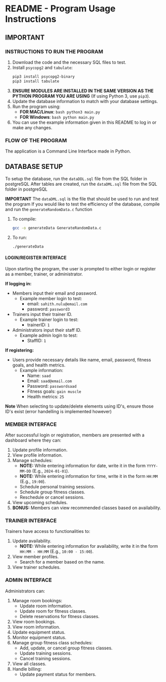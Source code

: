 # README - Program Usage Instructions

## IMPORTANT

### INSTRUCTIONS TO RUN THE PROGRAM
1. Download the code and the necessary SQL files to test.
2. Install `psycopg2` and `tabulate`:
    ```bash
    pip3 install psycopg2-binary
    pip3 install tabulate
    ```
3. **ENSURE MODULES ARE INSTALLED IN THE SAME VERSION AS THE PYTHON PROGRAM YOU ARE USING** (If using Python 3, use `pip3`).
4. Update the database information to match with your database settings.
5. Run the program using:
    - **FOR MAC/Linux**: `bash python3 main.py`
    - **FOR Windows**: `bash python main.py`
6. You can use the example information given in this README to log in or make any changes.

### FLOW OF THE PROGRAM
The application is a Command Line Interface made in Python.

## DATABASE SETUP
To setup the database, run the `dataDDL.sql` file from the SQL folder in postgreSQL
After tables are created, run the `dataDML.sql` file from the SQL folder in postgreSQL

**IMPORTANT** 
    The `dataDML.sql` is the file that should be used to run and test the program
    If you would like to test the efficiency of the database, compile and run the `generateRandomData.c` function

1. To compile: 
    ```bash
    gcc -o generateData GenerateRandomData.c
    ```
2. To run:     
    ```bash
    ./generateData
    ```

#### LOGIN/REGISTER INTERFACE
Upon starting the program, the user is prompted to either login or register as a member, trainer, or administrator.

**If logging in:**
- Members input their email and password.
    - Example member login to test: 
        - email: `sahith.nulu@email.com`
        - password: `password3`
- Trainers input their trainer ID.
    - Example trainer login to test: 
        - trainerID: `1`
- Administrators input their staff ID.
    - Example admin login to test: 
        - StaffID: `1`

**If registering:**
- Users provide necessary details like name, email, password, fitness goals, and health metrics.
    - Example information: 
        - Name: `saad`
        - Email: `saad@email.com`
        - Password: `passwordsaad`
        - Fitness goals: `gain muscle`
        - Health metrics: `25`

**Note** When selecting to update/delete elements using ID's, ensure those ID's exist (error handelling is implemented however)

### MEMBER INTERFACE
After successful login or registration, members are presented with a dashboard where they can:
1. Update profile information.
2. View profile information.
3. Manage schedules:
    - **NOTE:** While entering information for date, write it in the form `YYYY-MM-DD` (E.g., `2024-01-01`).
    - **NOTE:** While entering information for time, write it in the form `HH:MM` (E.g., `19:00`).
    - Schedule personal training sessions.
    - Schedule group fitness classes.
    - Reschedule or cancel sessions.
4. View upcoming schedules.
5. **BONUS:** Members can view recommended classes based on availability.

### TRAINER INTERFACE
Trainers have access to functionalities to:
1. Update availability.
    - **NOTE:** While entering information for availability, write it in the form `HH:MM - HH:MM` (E.g., `10:00 - 15:00`).
2. View member profiles.
    - Search for a member based on the name.
3. View trainer schedules.

### ADMIN INTERFACE
Administrators can:
1. Manage room bookings:
    - Update room information.
    - Update room for fitness classes.
    - Delete reservations for fitness classes.
2. View room bookings.
3. View room information.
4. Update equipment status.
5. Monitor equipment status.
6. Manage group fitness class schedules:
    - Add, update, or cancel group fitness classes.
    - Update training sessions.
    - Cancel training sessions.
7. View all classes.
8. Handle billing:
    - Update payment status for members.
